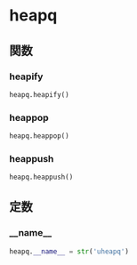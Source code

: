# heapq
## 関数
### heapify
```python
heapq.heapify()
```
### heappop
```python
heapq.heappop()
```
### heappush
```python
heapq.heappush()
```
## 定数
### \_\_name\_\_
```python
heapq.__name__ = str('uheapq')
```
